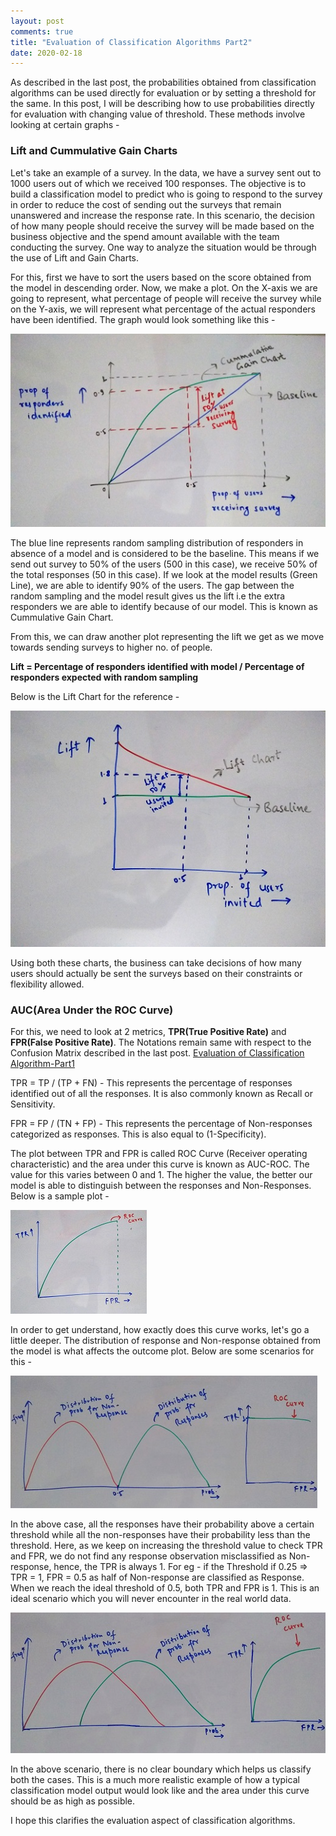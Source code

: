 ```yaml
---
layout: post
comments: true
title: "Evaluation of Classification Algorithms Part2"
date: 2020-02-18
---
```


As described in the last post, the probabilities obtained from classification algorithms can be used directly for evaluation or by setting a threshold for the same. In this post, I will be describing how to use probabilities directly for evaluation with changing value of threshold. These methods involve looking at certain graphs - 

### Lift and Cummulative Gain Charts

Let's take an example of a survey. In the data, we have a survey sent out to 1000 users out of which we received 100 responses. The objective is to build a classification model to predict who is going to respond to the survey in order to reduce the cost of sending out the surveys that remain unanswered and increase the response rate. In this scenario, the decision of how many people should receive the survey will be made based on the business objective and the spend amount available with the team conducting the survey. One way to analyze the situation would be through the use of Lift and Gain Charts.

For this, first we have to sort the users based on the score obtained from the model in descending order. Now, we make a plot.
On the X-axis we are going to represent, what percentage of people will receive the survey while on the Y-axis, we will represent what percentage of the actual responders have been identified. The graph would look something like this - 

![Cummulative Gain Chart](/images/Classification_Evaluation_Part2/Cummulative_Gain_Chart.jpg)

The blue line represents random sampling distribution of responders in absence of a model and is considered to be the baseline. This means if we send out survey to 50% of the users (500 in this case), we receive 50% of the total responses (50 in this case). If we look at the model results (Green Line), we are able to identify 90% of the users. The gap between the random sampling and the model result gives us the lift i.e the extra responders we are able to identify because of our model. This is known as Cummulative Gain Chart.

From this, we can draw another plot representing the lift we get as we move towards sending surveys to higher no. of people.

**Lift = Percentage of responders identified with model / Percentage of responders expected with random sampling**

Below is the Lift Chart for the reference - 

![Lift Chart](/images/Classification_Evaluation_Part2/Lift_Chart.jpg)

Using both these charts, the business can take decisions of how many users should actually be sent the surveys based on their constraints or flexibility allowed.

### AUC(Area Under the ROC Curve)

For this, we need to look at 2 metrics, **TPR(True Positive Rate)** and **FPR(False Positive Rate)**. The Notations remain same with respect to the Confusion Matrix described in the last post. [Evaluation of Classification Algorithm-Part1](https://abhisheksanghai.com/2019/12/26/Evaluation-of-Classification-Algorithms-Part1)

TPR = TP / (TP + FN)  - This represents the percentage of responses identified out of all the responses. It is also commonly known as Recall or Sensitivity.

FPR = FP / (TN + FP)  - This represents the percentage of Non-responses categorized as responses. This is also equal to (1-Specificity).

The plot between TPR and FPR is called ROC Curve (Receiver operating characteristic) and the area under this curve is known as AUC-ROC. The value for this varies between 0 and 1. The higher the value, the better our model is able to distinguish between the responses and Non-Responses. Below is a sample plot - 

![ROC Curve](/images/Classification_Evaluation_Part2/ROC.jpg)

In order to get understand, how exactly does this curve works, let's go a little deeper. The distribution of response and Non-response obtained from the model is what affects the outcome plot. Below are some scenarios for this - 

![ROC Explanation 1](/images/Classification_Evaluation_Part2/ROC_Explanation1.jpg)

In the above case, all the responses have their probability above a certain threshold while all the non-responses have their probability less than the threshold. Here, as we keep on increasing the threshold value to check TPR and FPR, we do not find any response observation misclassified as Non-response, hence, the TPR is always 1. For eg - if the Threshold if 0.25 => TPR = 1, FPR = 0.5 as half of Non-response are classified as Response. When we reach the ideal threshold of 0.5, both TPR and FPR is 1. This is an ideal scenario which you will never encounter in the real world data.

![ROC Explanation 2](/images/Classification_Evaluation_Part2/ROC_Explanation2.jpg)

In the above scenario, there is no clear boundary which helps us classify both the cases. This is a much more realistic example of how a typical classification model output would look like and the area under this curve should be as high as possible.

I hope this clarifies the evaluation aspect of classification algorithms.
